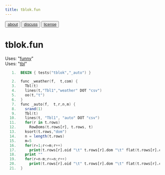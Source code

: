 ```yaml
---
title: tblok.fun
---
```


<button class="button"><a href="/fun/ABOUT">about</a></button>   <button class="button1"><a href="http://github.com/timm/fun/issues">discuss</a></button>    <button class="button2"><a href="/fun/license">license</a></button> <br>



# tblok.fun

Uses:  "[funny](funny)"<br>
Uses:  "[tbl](tbl)"<br>

```awk
   1.  BEGIN { tests("tblok","_auto") }
```

```awk
   2.  func _weather(f,  t,com) { 
   3.    Tbl(t)
   4.    lines(t,"Tbl1","weather" DOT "csv")
   5.    oo(t,"t")
   6.  }
   7.  func _auto(f,  t,r,n,m) { 
   8.    srand(1)
   9.    Tbl(t)
  10.    lines(t, "Tbl1", "auto" DOT "csv")
  11.    for(r in t.rows) 
  12.      RowDoms(t.rows[r], t.rows, t)
  13.    ksort(t.rows,"dom")
  14.    n = length(t.rows)
  15.    m=5
  16.    for(r=1;r<=m;r++)
  17.      print(t.rows[r].oid "\t" t.rows[r].dom "\t" flat(t.rows[r].cells, t.my.goals)) 
  18.    print ""
  19.    for(r=n-m;r<=n;r++)
  20.      print(t.rows[r].oid "\t" t.rows[r].dom "\t" flat(t.rows[r].cells, t.my.goals)) 
  21.  }
```
